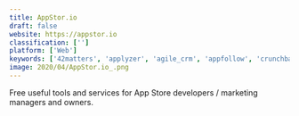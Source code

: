 ```yaml
---
title: AppStor.io
draft: false 
website: https://appstor.io
classification: ['']
platform: ['Web']
keywords: ['42matters', 'applyzer', 'agile_crm', 'appfollow', 'crunchbase', 'google_analytics', 'heap', 'meatti', 'mobile_action', 'nicejob', 'notify', 'owler', 'pitchbook', 'sensor_tower', 'thetool', 'vyrill', 'zoominfo', 'appfigures']
image: 2020/04/AppStor.io_.png
---
```

Free useful tools and services for App Store developers / marketing managers and owners.